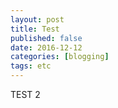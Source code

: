 ```yaml
---
layout: post
title: Test
published: false
date: 2016-12-12
categories: [blogging]
tags: etc
---
```


TEST 2

